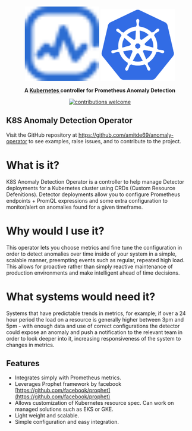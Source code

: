 <p align="center">
    <img src="assets/images/anomaly-detection.svg" alt="Anomaly logo" width="200" />
    <img src="assets/images/kubernetes_icon.svg" alt="Kubernetes logo" width="200" />
</p>
<p align="center">
    <strong>
        A
        <a href="https://kubernetes.io/">Kubernetes </a>
        controller for Prometheus Anomaly Detection
    </strong>
</p>
<p align="center">
    <a href="https://github.com/amitde69/anomaly-operator/issues">
        <img src="https://img.shields.io/badge/contributions-welcome-brightgreen.svg?style=flat" alt="contributions welcome"/>
    </a>
    <!-- <img src="https://img.shields.io/badge/status-ga-brightgreen?style=flat" alt="status is ga"/> -->
    <!-- <img src="https://img.shields.io/github/license/kubernetes-sigs/aws-load-balancer-controller?style=flat" alt="apache license"/> -->
</p>



## K8S Anomaly Detection Operator

Visit the GitHub repository at <https://github.com/amitde69/anomaly-operator> to see examples,
raise issues, and to contribute to the project.


# What is it?

K8S Anomaly Detection Operator is a controller to help manage Detector deployments for a Kubernetes cluster using CRDs (Custom Resource Defenitions).
Detector deployments allow you to configure Prometheus endpoints + PromQL expressions and some extra configuration to monitor/alert on anomalies found for a given timeframe.

# Why would I use it?

This operator lets you choose metrics and fine tune the configuration in order to detect anomalies over time inside of your system in a simple, scalable manner,
preempting events such as regular, repeated high load. This allows for proactive rather than simply reactive maintenance
of production environments and make intelligent ahead of time decisions.

# What systems would need it?

Systems that have predictable trends in metrics, for example; if over a 24 hour period the load on a resource is
generally higher between 3pm and 5pm - with enough data and use of correct configurations the detector could
expose an anomaly and push a notification to the relevant team in order to look deeper into it, increasing responsiveness of the system to changes in metrics.

## Features

* Integrates simply with Prometheus metrics.
* Leverages Prophet framework by facebook [https://github.com/facebook/prophet](https://github.com/facebook/prophet)
* Allows customization of Kubernetes resource spec. Can work on managed solutions such as EKS or GKE.
* Light weight and scalable.
* Simple configuration and easy integration.

